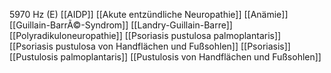 5970 Hz (E)
[[AIDP]]
[[Akute entzündliche Neuropathie]]
[[Anämie]]
[[Guillain-BarrÃ©-Syndrom]]
[[Landry-Guillain-Barre]]
[[Polyradikuloneuropathie]]
[[Psoriasis pustulosa palmoplantaris]]
[[Psoriasis pustulosa von Handflächen und Fußsohlen]]
[[Psoriasis]]
[[Pustulosis palmoplantaris]]
[[Pustulosis von Handflächen und Fußsohlen]]